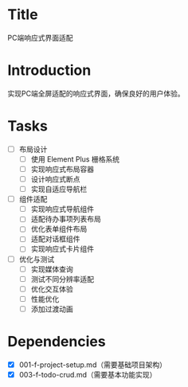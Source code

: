 # Title
PC端响应式界面适配

# Introduction
实现PC端全屏适配的响应式界面，确保良好的用户体验。

# Tasks
- [ ] 布局设计
  - [ ] 使用 Element Plus 栅格系统
  - [ ] 实现响应式布局容器
  - [ ] 设计响应式断点
  - [ ] 实现自适应导航栏

- [ ] 组件适配
  - [ ] 实现响应式导航组件
  - [ ] 适配待办事项列表布局
  - [ ] 优化表单组件布局
  - [ ] 适配对话框组件
  - [ ] 实现响应式卡片组件

- [ ] 优化与测试
  - [ ] 实现媒体查询
  - [ ] 测试不同分辨率适配
  - [ ] 优化交互体验
  - [ ] 性能优化
  - [ ] 添加过渡动画

# Dependencies
- [x] 001-f-project-setup.md（需要基础项目架构）
- [x] 003-f-todo-crud.md（需要基本功能实现） 